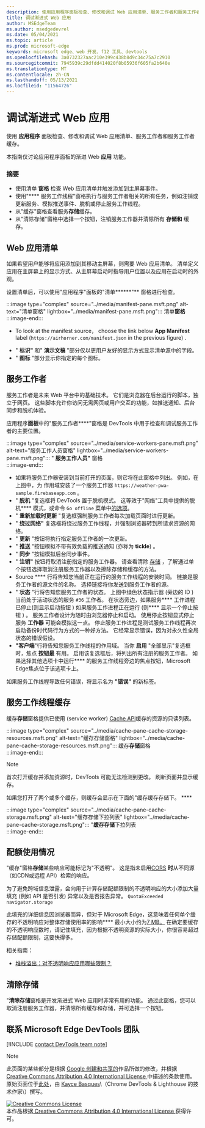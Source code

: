 ```yaml
---
description: 使用应用程序面板检查、修改和调试 Web 应用清单、服务工作者和服务工作者缓存。
title: 调试渐进式 Web 应用
author: MSEdgeTeam
ms.author: msedgedevrel
ms.date: 05/04/2021
ms.topic: article
ms.prod: microsoft-edge
keywords: microsoft edge、web 开发、f12 工具、devtools
ms.openlocfilehash: 3a0732327aac210e399c438b8d9c34c75a7c2910
ms.sourcegitcommit: 7945939c29dfdd414020f8b05936f605fa2b640e
ms.translationtype: MT
ms.contentlocale: zh-CN
ms.lasthandoff: 05/13/2021
ms.locfileid: "11564726"
---
```

<!-- Copyright Kayce Basques 

   Licensed under the Apache License, Version 2.0 (the "License");
   you may not use this file except in compliance with the License.
   You may obtain a copy of the License at

       https://www.apache.org/licenses/LICENSE-2.0

   Unless required by applicable law or agreed to in writing, software
   distributed under the License is distributed on an "AS IS" BASIS,
   WITHOUT WARRANTIES OR CONDITIONS OF ANY KIND, either express or implied.
   See the License for the specific language governing permissions and
   limitations under the License.  -->  
# <a name="debug-progressive-web-apps"></a>调试渐进式 Web 应用  

使用 **应用程序** 面板检查、修改和调试 Web 应用清单、服务工作者和服务工作者缓存。  

<!--Related Guides:  

*   [Progressive Web Apps](/web/progressive-web-apps)  -->

<!--TODO:  Link web "Progressive Web Apps" section when available. -->

本指南仅讨论应用程序面板的渐进 Web **应用** 功能。  <!--If you're looking for help on the other panes, check out the last section of this guide, [Other Application panel guides](#other-application-panel-guides).  -->

<!--TODO:  Link to sections when available. -->

### <a name="summary"></a>摘要  

*   使用清单 **窗格** 检查 Web 应用清单并触发添加到主屏幕事件。  
*   使用"**** 服务工作线程"窗格执行与服务工作者相关的所有任务，例如注销或更新服务、模拟推送事件、脱机或停止服务工作线程。  
*   从"缓存"窗格查看服务**存储**缓存。  
*   从"清除存储"窗格中选择一个按钮，注销服务工作器并清除所有 **存储和** 缓存。  
    
## <a name="web-app-manifest"></a>Web 应用清单  

如果希望用户能够将应用添加到其移动主屏幕，则需要 Web 应用清单。  清单定义应用在主屏幕上的显示方式、从主屏幕启动时指导用户位置以及应用在启动时的外观。  

<!--Related Guides:  

*   [Improve user experiences with a Web App Manifest](/web/fundamentals/web-app-manifest)  
*   [Using App Install Banners](/web/fundamentals/app-install-banners)  -->

<!--TODO:  Link to sections when available. -->

设置清单后，可以使用"应用程序"面板的"清单******"** 窗格进行检查。  

:::image type="complex" source="../media/manifest-pane.msft.png" alt-text="清单窗格" lightbox="../media/manifest-pane.msft.png":::
   清单**窗格**  
:::image-end:::  

*   To look at the manifest source， choose the link below **App Manifest** label \(`https://airhorner.com/manifest.json` in the previous figure\) .  
<!-- *   Choose the **Add to homescreen** button to simulate an Add to Homescreen event.  Check out the next section for more information.  -->  
*   " **标识"** 和" **演示文稿** "部分仅以更用户友好的显示方式显示清单源中的字段。  
*   " **图标** "部分显示你指定的每个图标。  
    
<!--### Simulate Add to Homescreen events  -->

<!--A web app may only be added to a homescreen when the site is visited at least twice, with at least five minutes between visits.  While developing or debugging your Add to Homescreen workflow, the criteria is potentially inconvenient.  
The **Add to homescreen** button on the **App Manifest** pane lets you simulate Add to Homescreen events whenever you want.  -->

<!--You may test out this feature with the [Microsoft I/O 2016 progressive web app](https://events.alpahabet.com/io2016/), which has proper support for Add to Homescreen.  Choosing on **Add to Homescreen** while the app is open prompts Microsoft Edge to display the "add this site to your shelf" banner, which is the desktop equivalent of the "add to homescreen" banner for mobile devices.  -->

<!--  
:::image type="complex" source="../media/io.msft.png" alt-text="Add to desktop shelf" lightbox="../media/io.msft.png":::
   Add to desktop shelf  
:::image-end:::
-->  

<!--
> [!Tip]
> Keep the **Console** drawer open while simulating Add to Homescreen events.  The Console tells you if your manifest has any issues and logs other information about the Add to Homescreen lifecycle.  -->

<!--The **Add to Homescreen** feature may not yet simulate the workflow for mobile devices.  Notice how the "add to shelf" prompt was triggered in the screenshot above, even though DevTools is in Device Mode.  However, if you may successfully add your app to your desktop shelf, then it works for mobile, too.  -->

<!-- TODO: Rework content after sample app is created. -->

<!--If you want to test out the genuine mobile experience, you may connect a real mobile device to DevTools via **remote debugging**, and then choose the **Add to Homescreen** button \(on DevTools\) to trigger the "add to homescreen" prompt on the connected mobile device.  -->

<!--TODO:  Link Debug "remote debugging" sections when available. -->

## <a name="service-workers"></a>服务工作者  

服务工作者是未来 Web 平台中的基础技术。  它们是浏览器在后台运行的脚本，独立于网页。  这些脚本允许你访问无需网页或用户交互的功能，如推送通知、后台同步和脱机体验。  

<!--Related Guides:  

*   [Intro to Service Workers](/web/fundamentals/primers/service-worker)  
*   [Push Notifications: Timely, Relevant, and Precise](/web/fundamentals/push-notifications)  -->  
    
<!--TODO:  Link to sections when available. -->  

应用程序**面板**中的"服务工作者****"窗格是 DevTools 中用于检查和调试服务工作者的主要位置。  

:::image type="complex" source="../media/service-workers-pane.msft.png" alt-text="服务工作人员窗格" lightbox="../media/service-workers-pane.msft.png":::
   " **服务工作人员"** 窗格  
:::image-end:::  

*   如果将服务工作器安装到当前打开的页面，则它将在此窗格中列出。  例如，在上图中，为 作用域安装了一个服务工作器 `https://weather-pwa-sample.firebaseapp.com` 。  
*   " **脱机** "复选框将 DevTools 置于脱机模式。  这等效于"网络"工具中提供的脱机**** 模式，或命令 `Go offline` 菜单中[的选项][DevtoolsCommandMenuIndex]。  
*   " **重新加载时更新** "复选框强制服务工作者每次加载页面时进行更新。  
*   " **绕过网络"** 复选框将绕过服务工作线程，并强制浏览器转到所请求资源的网络。  
*   " **更新** "按钮将执行指定服务工作者的一次更新。  
*   " **推送** "按钮模拟不带有效负载的推送通知 (亦称为 **tickle**\) 。  
*   " **同步** "按钮模拟后台同步事件。  
*   " **注销"** 按钮将取消注册指定的服务工作器。  请查看清除 [存储](#clear-storage) ，了解通过单个按钮选择取消注册服务工作器以及擦除存储和缓存的方法。  
*   Source **** 行将告知您当前正在运行的服务工作线程的安装时间。  链接是服务工作者的源文件的名称。  选择链接将你发送到服务工作者的源。  
*   " **状态** "行将告知您服务工作者的状态。  上图中绿色状态指示器 \(旁边的 ID ) 当前处于活动状态的服务 `#36` 工作者。  在状态旁边，如果服务**** 工作进程已停止\(则显示启动按钮 \) 如果服务工作进程正在运行 (则**** 显示一个停止按钮 \) 。  服务工作者设计为随时由浏览器停止和启动。  使用停止按钮显式停止服务 **工作器** 可能会模拟这一点。  停止服务工作进程是测试服务工作线程再次启动备份时代码行为方式的一种好方法。  它经常显示错误，因为对永久性全局状态的错误假设。  
*   **"客户端**"行将告知您服务工作线程的作用域。  当你 **启用** "全部显示"复选框时，焦点 **按钮最** 有用。  启用该复选框后，将列出所有注册的服务工作者。  如果选择其他选项卡中运行**** 的服务工作线程旁边的焦点按钮，Microsoft Edge焦点位于该选项卡上。  
    
如果服务工作线程导致任何错误，将显示名为 **"错误"** 的新标签。  

<!--  
:::image type="complex" source="../media/sw-error.msft.png" alt-text="Service worker with errors" lightbox="../media/sw-error.msft.png":::
   Service worker with errors  
:::image-end:::
-->  

<!--TODO:  Capture Service Worker Errors sample when available. -->
<!--TODO:  Link Web "How tickle works" sections when available. -->

## <a name="service-worker-caches"></a>服务工作线程缓存  

缓存**存储**窗格提供已使用 \(service worker\) [Cache API][MDNWebCacheAPI]缓存的资源的只读列表。  

:::image type="complex" source="../media/cache-pane-cache-storage-resources.msft.png" alt-text="缓存存储窗格" lightbox="../media/cache-pane-cache-storage-resources.msft.png":::
   缓存**存储**窗格  
:::image-end:::  

> [!NOTE]
> 首次打开缓存并添加资源时，DevTools 可能无法检测到更改。  刷新页面并显示缓存。  

如果您打开了两个或多个缓存，则缓存会显示在下面的"缓存缓存存储下。 ****  

:::image type="complex" source="../media/cache-pane-cache-storage.msft.png" alt-text="缓存存储下拉列表" lightbox="../media/cache-pane-cache-storage.msft.png":::
   "**缓存存储**下拉列表  
:::image-end:::  

## <a name="quota-usage"></a>配额使用情况  

"缓存"窗格**存储**某些响应可能标记为"不透明"。  这是指未启用[CORS][FetchHttpCorsProtocol] **时**从不同源（如CDN或远程 API）检索的响应。  

<!--TODO:  Link Web "CDN" section when available. -->  
<!--TODO:  Link Web "opaque" section when available. -->

为了避免跨域信息泄露，会向用于计算存储配额限制的不透明响应的大小添加大量填充 (例如 API 是否引发\) 异常以及是否报告异常。 `QuotaExceeded` `navigator.storage`  

<!--TODO:  Link Estimating "`navigator.storage` API" sections when available. -->

此填充的详细信息因浏览器而异，但对于 Microsoft Edge，这意味着任何单个缓存的不透明响应对整体存储使用率的影响**** 最小大小约为[7 MB。][ChromiumIssues796060#c17]  在确定要缓存的不透明响应数时，请记住填充，因为根据不透明资源的实际大小，你很容易超过存储配额限制，这要快得多。  

相关指南：  

*   [堆栈溢出：对不透明响应应用哪些限制？][StackOverflowLimitationsForOpaqueResponses]  
<!--*   [Alphabet work container: Understanding Storage Quota](/web/tools/Alphabet-work-container/guides/storage-quota#beware_of_opaque_responses)  -->
    
<!--TODO:  Link Work container storage quota for opaque responses section when available. -->

## <a name="clear-storage"></a>清除存储  

"**清除存储**窗格是开发渐进式 Web 应用时非常有用的功能。  通过此窗格，您可以取消注册服务工作器，并清除所有缓存和存储，并可选择一个按钮。  <!--Check out the section below to learn more.  -->

<!--Related Guides:  

*   [Clear Storage](/iterate/manage-data/local-storage#clear-storage)  -->
    
<!--TODO:  Link to sections when available. -->

<!--## Other Application panel guides   

Check out the guides below for more help on the other panes of the **Application** panel.  

Related Guides:  

*   [Inspect page resources](/iterate/manage-data/page-resources)  
*   [Inspect and manage local storage and caches](/iterate/manage-data/local-storage)  -->
    
## <a name="getting-in-touch-with-the-microsoft-edge-devtools-team"></a>联系 Microsoft Edge DevTools 团队  

[!INCLUDE [contact DevTools team note](../includes/contact-devtools-team-note.md)]  

<!-- links -->  

[DevtoolsCommandMenuIndex]: ../command-menu/index.md "使用 Microsoft Edge DevTools 命令菜单运行命令 | Microsoft Docs"  

[ChromiumIssues796060#c17]: https://bugs.chromium.org/p/chromium/issues/detail?id=796060#c17 "Chromium问题 796060：存储代码位于 html 中时，缓存值每次刷新时增加"  

[FetchHttpCorsProtocol]: https://fetch.spec.whatwg.org/#http-cors-protocol  

[MDNWebCacheAPI]: https://developer.mozilla.org/docs/Web/API/Cache "缓存 - Web API |MDN"  

[StackOverflowLimitationsForOpaqueResponses]: https://stackoverflow.com/q/39109789/385997 "堆栈溢出：对不透明响应应用哪些限制？"  

<!--[WebEstimatingAvailableStorageSpace]: whats-new/2017/08/estimating-available-storage-space  -->
<!--[RemoteDebugging]: /debug/remote-debugging/remote-debugging  -->

<!--[WebHowPushWorks]: /web/fundamentals/push-notifications/how-push-works  -->  
<!--[WebGlossaryCDN]: /web/fundamentals/glossary#CDN  -->
<!--[WebGlossaryOpaque]: /web/fundamentals/glossary#opaque-response  -->

> [!NOTE]
> 此页面的某些部分是根据 [Google 创建和共享的][GoogleSitePolicies]作品所做的修改，并根据[ Creative Commons Attribution 4.0 International License ][CCA4IL]中描述的条款使用。  
> 原始页面位于[此处](https://developers.google.com/web/tools/chrome-devtools/progressive-web-apps)，由 [Kayce Basques][KayceBasques]\（Chrome DevTools \& Lighthouse 的技术作家\）撰写。  

[![Creative Commons License][CCby4Image]][CCA4IL]  
本作品根据[ Creative Commons Attribution 4.0 International License ][CCA4IL]获得许可。  

[CCA4IL]: https://creativecommons.org/licenses/by/4.0  
[CCby4Image]: https://i.creativecommons.org/l/by/4.0/88x31.png  
[GoogleSitePolicies]: https://developers.google.com/terms/site-policies  
[KayceBasques]: https://developers.google.com/web/resources/contributors#kayce-basques  
